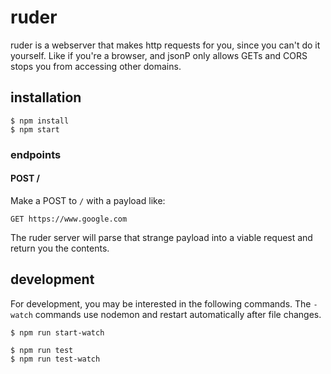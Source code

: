 # ruder

ruder is a webserver that makes http requests for you, since you can't
do it yourself. Like if you're a browser, and jsonP only allows GETs
and CORS stops you from accessing other domains.

## installation

    $ npm install
    $ npm start

### endpoints

#### POST /

Make a POST to `/` with a payload like:

    GET https://www.google.com

The ruder server will parse that strange payload into a viable request
and return you the contents.

## development

For development, you may be interested in the following commands. The
`-watch` commands use nodemon and restart automatically after file
changes.

    $ npm run start-watch

    $ npm run test
    $ npm run test-watch
